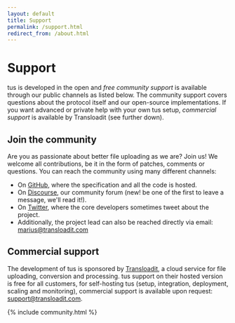 ```yaml
---
layout: default
title: Support
permalink: /support.html
redirect_from: /about.html
---
```


# Support

tus is developed in the open and _free community support_ is available through our public channels as listed below. The community support covers questions about the protocol itself and our open-source implementations. If you want advanced or private help with your own tus setup, _commercial support_ is available by Transloadit (see further down).

## Join the community

Are you as passionate about better file uploading as we are? Join us! We welcome all
contributions, be it in the form of patches, comments or questions. You can reach the community using many different channels:

- On [GitHub](https://github.com/tus), where the specification and all the code is hosted.
- On [Discourse](https://community.transloadit.com/c/tus), our community forum (new! be one of the first to leave a message, we'll read it!).
- On [Twitter](https://twitter.com/tus_io), where the core developers sometimes tweet about the project.
- Additionally, the project lead can also be reached directly via email: [marius@transloadit.com](mailto:marius@transloadit.com)

## Commercial support

The development of tus is sponsored by [Transloadit](https://transloadit.com/), a cloud service for file uploading, conversion and processing. tus support on their hosted version is free for all customers, for self-hosting tus (setup, integration, deployment, scaling and monitoring), commercial support is available upon request: [support@transloadit.com](mailto:support@transloadit.com).

<!-- Use `make build-community` to fetch latest authors -->

{% include community.html %}
